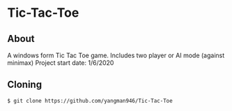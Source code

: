 # Tic-Tac-Toe

## About

A windows form Tic Tac Toe game. Includes two player or AI mode (against minimax)
Project start date: 1/6/2020

## Cloning

`$ git clone https://github.com/yangman946/Tic-Tac-Toe`




